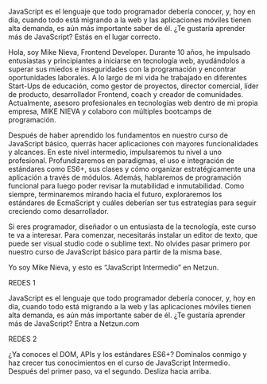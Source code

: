 JavaScript es el lenguaje que todo programador debería conocer, y, hoy en día, cuando todo está migrando a la web y las aplicaciones móviles tienen alta demanda, es aún más importante saber de él. ¿Te gustaría aprender más de JavaScript? Estás en el lugar correcto.

Hola, soy Mike Nieva, Frontend Developer. Durante 10 años, he impulsado entusiastas y principiantes a iniciarse en tecnología web, ayudándolos a superar sus miedos e inseguridades con la programación y encontrar oportunidades laborales. A lo largo de mi vida he trabajado en diferentes Start-Ups de educación, como gestor de proyectos, director comercial, líder de producto, desarrollador Frontend, coach y creador de comunidades. Actualmente, asesoro profesionales en tecnologías web dentro de mi propia empresa, MIKE NIEVA y colaboro con múltiples bootcamps de programación. 

Después de haber aprendido los fundamentos en nuestro curso de JavaScript básico, querrás hacer aplicaciones con mayores funcionalidades y alcances. En este nivel intermedio, impulsaremos tu nivel a uno profesional. Profundizaremos en paradigmas, el uso e integración de estándares como ES6+, sus clases y cómo organizar estratégicamente una aplicación a través de módulos. Además, hablaremos de programación funcional para luego poder revisar la mutabilidad e inmutabilidad. Como siempre, terminaremos mirando hacia el futuro, exploraremos los estándares de EcmaScript y cuáles deberían ser tus estrategias para seguir creciendo como desarrollador.

Si eres programador, diseñador o un entusiasta de la tecnología, este curso te va a interesar. Para comenzar, necesitarás instalar un editor de texto, que puede ser visual studio code o sublime text. No olvides pasar primero por nuestro curso de JavaScript básico para partir de la misma base. 

Yo soy Mike Nieva, y esto es “JavaScript Intermedio” en Netzun.

REDES 1

JavaScript es el lenguaje que todo programador debería conocer, y, hoy en día, cuando todo está migrando a la web y las aplicaciones móviles tienen alta demanda, es aún más importante saber de él. ¿Te gustaría aprender más de JavaScript? Entra a Netzun.com


REDES 2

¿Ya conoces el DOM, APIs y los estándares ES6+? Dominalos conmigo y haz crecer tus conocimientos en el curso de JavaScript Intermedio. Después del primer paso, va el segundo. Desliza hacia arriba.

